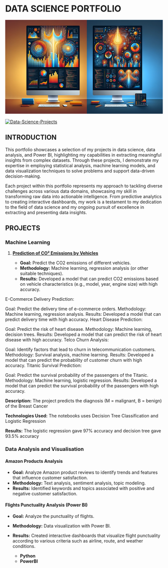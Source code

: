 # **DATA SCIENCE PORTFOLIO**

<img src="./images/wallpaper.png" alt="Alt-Text" width="100%" height="300px" />

[![Data-Science-Projects](https://img.shields.io/badge/Data_Science_Projects-GitHub_Page-%2300BFFF.svg)](https://jenst1234.github.io)

## **INTRODUCTION**

This portfolio showcases a selection of my projects in data science, data analysis, and Power BI, highlighting my capabilities in extracting meaningful insights from complex datasets. Through these projects, I demonstrate my expertise in employing statistical analysis, machine learning models, and data visualization techniques to solve problems and support data-driven decision-making.

Each project within this portfolio represents my approach to tackling diverse challenges across various data domains, showcasing my skill in transforming raw data into actionable intelligence. From predictive analytics to creating interactive dashboards, my work is a testament to my dedication to the field of data science and my ongoing pursuit of excellence in extracting and presenting data insights.

## **PROJECTS**
### Machine Learning
1. [**Prediction of CO² Emissions by Vehicles**](https://github.com/jenst1234/Data_Science_Portfolio/tree/main/Prediction%20of%20CO2%20Emissions%20by%20Vehicles)

    - **Goal:** Predict the CO2 emissions of different vehicles.
    - **Methodology:** Machine learning, regression analysis (or other suitable techniques).
    - **Results:** Developed a model that can predict CO2 emissions based on vehicle characteristics (e.g., model, year, engine size) with high accuracy.

E-Commerce Delivery Prediction:

Goal: Predict the delivery time of e-commerce orders.
Methodology: Machine learning, regression analysis.
Results: Developed a model that can predict delivery time with high accuracy.
Heart Disease Prediction:

Goal: Predict the risk of heart disease.
Methodology: Machine learning, decision trees.
Results: Developed a model that can predict the risk of heart disease with high accuracy.
Telco Churn Analysis:

Goal: Identify factors that lead to churn in telecommunication customers.
Methodology: Survival analysis, machine learning.
Results: Developed a model that can predict the probability of customer churn with high accuracy.
Titanic Survival Prediction:

Goal: Predict the survival probability of the passengers of the Titanic.
Methodology: Machine learning, logistic regression.
Results: Developed a model that can predict the survival probability of the passengers with high accuracy.

**Description:** The project predicts the diagnosis (M = malignant, B = benign) of the Breast Cancer

**Technologies Used:** The notebooks uses Decision Tree Classification and Logistic Regression

**Results:** The logistic regression gave 97% accuracy and decision tree gave 93.5% accuracy
### Data Analysis and Visualisation
#### Amazon Products Analysis

- **Goal:** Analyze Amazon product reviews to identify trends and features that influence customer satisfaction.
- **Methodology:** Text analysis, sentiment analysis, topic modeling.
- **Results:** Identified keywords and topics associated with positive and negative customer satisfaction.

#### Flights Punctuality Analysis (Power BI)

- **Goal:** Analyze the punctuality of flights.
- **Methodology:** Data visualization with Power BI.
- **Results:** Created interactive dashboards that visualize flight punctuality according to various criteria such as airline, route, and weather conditions.


	- __Python__
 	- __PowerBI__
